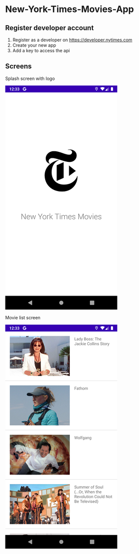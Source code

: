 # New-York-Times-Movies-App

## Register developer account

1. Register as a developer on https://developer.nytimes.com
2. Create your new app
3. Add a key to access the api

## Screens
Splash screen with logo

![Splash screen with logo](https://github.com/AlexRyzhickov/New-York-Times-Movies-App/blob/main/screenshots/Screenshot_1624883581.png)

Movie list screen

![Movie list screen](https://github.com/AlexRyzhickov/New-York-Times-Movies-App/blob/main/screenshots/Screenshot_1624883584.png)

